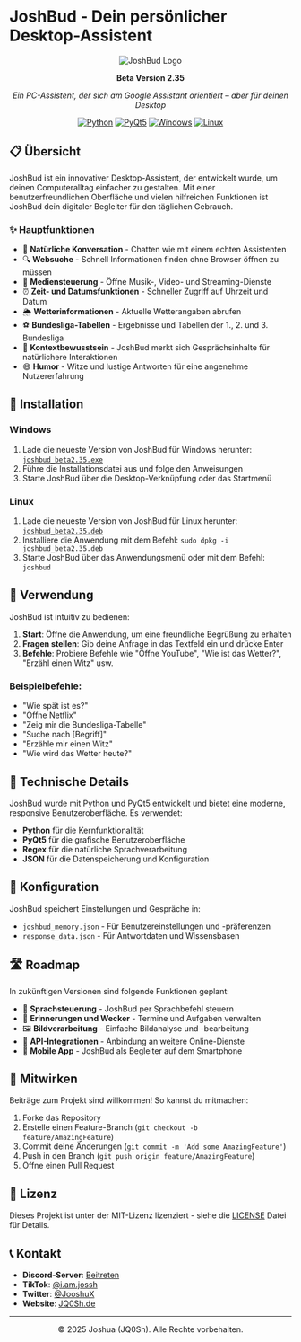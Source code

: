 # JoshBud - Dein persönlicher Desktop-Assistent

<div align="center">
  
![JoshBud Logo](https://github.com/JQ0Sh/joshbud/raw/main/assets/logo.png)

**Beta Version 2.35**

*Ein PC-Assistent, der sich am Google Assistant orientiert – aber für deinen Desktop*

[![Python](https://img.shields.io/badge/Python-3.7+-3776AB?style=flat&logo=python&logoColor=white)](https://www.python.org/)
[![PyQt5](https://img.shields.io/badge/PyQt5-41CD52?style=flat&logo=qt&logoColor=white)](https://pypi.org/project/PyQt5/)
[![Windows](https://img.shields.io/badge/Windows-0078D6?style=flat&logo=windows&logoColor=white)](https://www.microsoft.com/windows)
[![Linux](https://img.shields.io/badge/Linux-FCC624?style=flat&logo=linux&logoColor=black)](https://www.linux.org/)

</div>

## 📋 Übersicht

JoshBud ist ein innovativer Desktop-Assistent, der entwickelt wurde, um deinen Computeralltag einfacher zu gestalten. Mit einer benutzerfreundlichen Oberfläche und vielen hilfreichen Funktionen ist JoshBud dein digitaler Begleiter für den täglichen Gebrauch.

### ✨ Hauptfunktionen

- 💬 **Natürliche Konversation** - Chatten wie mit einem echten Assistenten
- 🔍 **Websuche** - Schnell Informationen finden ohne Browser öffnen zu müssen
- 🎵 **Mediensteuerung** - Öffne Musik-, Video- und Streaming-Dienste
- ⏰ **Zeit- und Datumsfunktionen** - Schneller Zugriff auf Uhrzeit und Datum
- 🌦️ **Wetterinformationen** - Aktuelle Wetterangaben abrufen
- ⚽ **Bundesliga-Tabellen** - Ergebnisse und Tabellen der 1., 2. und 3. Bundesliga
- 🧠 **Kontextbewusstsein** - JoshBud merkt sich Gesprächsinhalte für natürlichere Interaktionen
- 😄 **Humor** - Witze und lustige Antworten für eine angenehme Nutzererfahrung

## 🚀 Installation

### Windows
1. Lade die neueste Version von JoshBud für Windows herunter: [`joshbud_beta2.35.exe`](https://github.com/JQ0Sh/joshbud/releases/latest)
2. Führe die Installationsdatei aus und folge den Anweisungen
3. Starte JoshBud über die Desktop-Verknüpfung oder das Startmenü

### Linux
1. Lade die neueste Version von JoshBud für Linux herunter: [`joshbud_beta2.35.deb`](https://github.com/JQ0Sh/joshbud/releases/latest)
2. Installiere die Anwendung mit dem Befehl: `sudo dpkg -i joshbud_beta2.35.deb`
3. Starte JoshBud über das Anwendungsmenü oder mit dem Befehl: `joshbud`

## 📝 Verwendung

JoshBud ist intuitiv zu bedienen:

1. **Start**: Öffne die Anwendung, um eine freundliche Begrüßung zu erhalten
2. **Fragen stellen**: Gib deine Anfrage in das Textfeld ein und drücke Enter
3. **Befehle**: Probiere Befehle wie "Öffne YouTube", "Wie ist das Wetter?", "Erzähl einen Witz" usw.

### Beispielbefehle:

- "Wie spät ist es?"
- "Öffne Netflix"
- "Zeig mir die Bundesliga-Tabelle"
- "Suche nach [Begriff]"
- "Erzähle mir einen Witz"
- "Wie wird das Wetter heute?"

## 🧩 Technische Details

JoshBud wurde mit Python und PyQt5 entwickelt und bietet eine moderne, responsive Benutzeroberfläche. Es verwendet:

- **Python** für die Kernfunktionalität
- **PyQt5** für die grafische Benutzeroberfläche
- **Regex** für die natürliche Sprachverarbeitung
- **JSON** für die Datenspeicherung und Konfiguration

## 🔧 Konfiguration

JoshBud speichert Einstellungen und Gespräche in:
- `joshbud_memory.json` - Für Benutzereinstellungen und -präferenzen
- `response_data.json` - Für Antwortdaten und Wissensbasen

## 🛣️ Roadmap

In zukünftigen Versionen sind folgende Funktionen geplant:

- 🎤 **Sprachsteuerung** - JoshBud per Sprachbefehl steuern
- 🔔 **Erinnerungen und Wecker** - Termine und Aufgaben verwalten
- 🖼️ **Bildverarbeitung** - Einfache Bildanalyse und -bearbeitung
- 🔄 **API-Integrationen** - Anbindung an weitere Online-Dienste
- 📱 **Mobile App** - JoshBud als Begleiter auf dem Smartphone

## 👥 Mitwirken

Beiträge zum Projekt sind willkommen! So kannst du mitmachen:

1. Forke das Repository
2. Erstelle einen Feature-Branch (`git checkout -b feature/AmazingFeature`)
3. Commit deine Änderungen (`git commit -m 'Add some AmazingFeature'`)
4. Push in den Branch (`git push origin feature/AmazingFeature`)
5. Öffne einen Pull Request

## 📄 Lizenz

Dieses Projekt ist unter der MIT-Lizenz lizenziert - siehe die [LICENSE](LICENSE) Datei für Details.

## 📞 Kontakt

- **Discord-Server**: [Beitreten](https://discord.gg/WrdC5N84)
- **TikTok**: [@i.am.jossh](https://www.tiktok.com/@i.am.jossh)
- **Twitter**: [@JooshuX](https://x.com/JooshuX)
- **Website**: [JQ0Sh.de](https://jq0sh.de)

---

<div align="center">
  
© 2025 Joshua (JQ0Sh). Alle Rechte vorbehalten.

</div>
